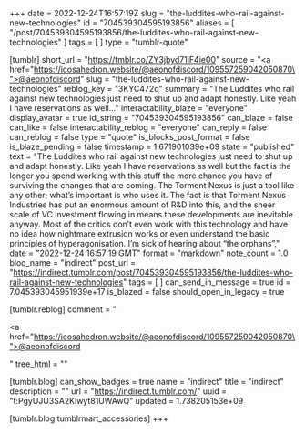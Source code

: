 +++
date = 2022-12-24T16:57:19Z
slug = "the-luddites-who-rail-against-new-technologies"
id = "704539304595193856"
aliases = [ "/post/704539304595193856/the-luddites-who-rail-against-new-technologies" ]
tags = [ ]
type = "tumblr-quote"

[tumblr]
short_url = "https://tmblr.co/ZY3jbyd71iF4ie00"
source = "<a href=\"https://icosahedron.website/@aeonofdiscord/109557259042050870\">@aeonofdiscord</a>"
slug = "the-luddites-who-rail-against-new-technologies"
reblog_key = "3KYC472q"
summary = "The Luddites who rail against new technologies just need to shut up and adapt honestly. Like yeah I have reservations as well..."
interactability_blaze = "everyone"
display_avatar = true
id_string = "704539304595193856"
can_blaze = false
can_like = false
interactability_reblog = "everyone"
can_reply = false
can_reblog = false
type = "quote"
is_blocks_post_format = false
is_blaze_pending = false
timestamp = 1.671901039e+09
state = "published"
text = "The Luddites who rail against new technologies just need to shut up and adapt honestly. Like yeah I have reservations as well but the fact is the longer you spend working with this stuff the more chance you have of surviving the changes that are coming. The Torment Nexus is just a tool like any other; what&rsquo;s important is who uses it. The fact is that Torment Nexus Industries has put an enormous amount of R&amp;D into this, and the sheer scale of VC investment flowing in means these developments are inevitable anyway. Most of the critics don&rsquo;t even work with this technology and have no idea how nightmare extrusion works or even understand the basic principles of hyperagonisation. I&rsquo;m sick of hearing about &ldquo;the orphans&rdquo;,"
date = "2022-12-24 16:57:19 GMT"
format = "markdown"
note_count = 1.0
blog_name = "indirect"
post_url = "https://indirect.tumblr.com/post/704539304595193856/the-luddites-who-rail-against-new-technologies"
tags = [ ]
can_send_in_message = true
id = 7.045393045951939e+17
is_blazed = false
should_open_in_legacy = true

[tumblr.reblog]
comment = "<p><a href=\"https://icosahedron.website/@aeonofdiscord/109557259042050870\">@aeonofdiscord</a></p>"
tree_html = ""

[tumblr.blog]
can_show_badges = true
name = "indirect"
title = "indirect"
description = ""
url = "https://indirect.tumblr.com/"
uuid = "t:PgyUJU3SA2Klwyt81UWAwQ"
updated = 1.738205153e+09

[tumblr.blog.tumblrmart_accessories]
+++
